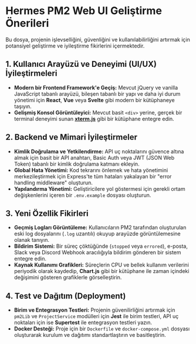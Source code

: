 # Hermes PM2 Web UI Geliştirme Önerileri

Bu dosya, projenin işlevselliğini, güvenliğini ve kullanılabilirliğini artırmak için potansiyel geliştirme ve iyileştirme fikirlerini içermektedir.

## 1. Kullanıcı Arayüzü ve Deneyimi (UI/UX) İyileştirmeleri

- **Modern bir Frontend Framework'e Geçiş:** Mevcut jQuery ve vanilla JavaScript tabanlı arayüzü, bileşen tabanlı bir yapı ve daha iyi durum yönetimi için **React**, **Vue** veya **Svelte** gibi modern bir kütüphaneye taşıyın.
- **Gelişmiş Konsol Görüntüleyici:** Mevcut basit `<div>` yerine, gerçek bir terminal deneyimi sunan **[xterm.js](https://xtermjs.org/)** gibi bir kütüphane entegre edin.

## 2. Backend ve Mimari İyileştirmeler

- **Kimlik Doğrulama ve Yetkilendirme:** API uç noktalarını güvence altına almak için basit bir API anahtarı, Basic Auth veya JWT (JSON Web Token) tabanlı bir kimlik doğrulama katmanı ekleyin.
- **Global Hata Yönetimi:** Kod tekrarını önlemek ve hata yönetimini merkezileştirmek için Express'te tüm hataları yakalayan bir "error handling middleware" oluşturun.
- **Yapılandırma Yönetimi:** Geliştiricilere yol göstermesi için gerekli ortam değişkenlerini içeren bir `.env.example` dosyası oluşturun.

## 3. Yeni Özellik Fikirleri

- **Geçmiş Logları Görüntüleme:** Kullanıcıların PM2 tarafından oluşturulan eski log dosyalarını (`.log` uzantılı) okuyup arayüzde görüntülemesine olanak tanıyın.
- **Bildirim Sistemi:** Bir süreç çöktüğünde (`stopped` veya `errored`), e-posta, Slack veya Discord Webhook aracılığıyla bildirim gönderen bir sistem entegre edin.
- **Kaynak Kullanımı Grafikleri:** Süreçlerin CPU ve bellek kullanım verilerini periyodik olarak kaydedip, **Chart.js** gibi bir kütüphane ile zaman içindeki değişimini gösteren grafiklerle görselleştirin.

## 4. Test ve Dağıtım (Deployment)

- **Birim ve Entegrasyon Testleri:** Projenin güvenilirliğini artırmak için `pm2Lib` ve `ProjectService` modülleri için **Jest** ile birim testleri, API uç noktaları için ise **Supertest** ile entegrasyon testleri yazın.
- **Docker Desteği:** Proje için bir `Dockerfile` ve `docker-compose.yml` dosyası oluşturarak kurulum ve dağıtımı standartlaştırın ve basitleştirin.
